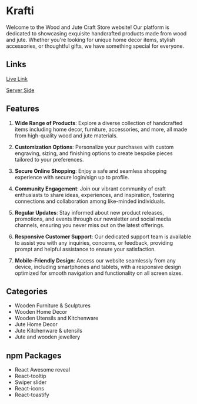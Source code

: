 
# Krafti

Welcome to the Wood and Jute Craft Store website! Our platform is dedicated to showcasing exquisite handcrafted products made from wood and jute. Whether you're looking for unique home decor items, stylish accessories, or thoughtful gifts, we have something special for everyone.

## Links

[Live Link](https://krafti-a97d7.web.app/)

[Server Side](https://vercel.com/nazmul-hassan-nahids-projects/krafti-server)


## Features

1. **Wide Range of Products**: Explore a diverse collection of handcrafted items including home decor, furniture, accessories, and more, all made from high-quality wood and jute materials.

2. **Customization Options**: Personalize your purchases with custom engraving, sizing, and finishing options to create bespoke pieces tailored to your preferences.

3. **Secure Online Shopping**: Enjoy a safe and seamless shopping experience with secure login/sign up to profile.

4. **Community Engagement**: Join our vibrant community of craft enthusiasts to share ideas, experiences, and inspiration, fostering connections and collaboration among like-minded individuals.

5. **Regular Updates**: Stay informed about new product releases, promotions, and events through our newsletter and social media channels, ensuring you never miss out on the latest offerings.

6. **Responsive Customer Support**: Our dedicated support team is available to assist you with any inquiries, concerns, or feedback, providing prompt and helpful assistance to ensure your satisfaction.

7. **Mobile-Friendly Design**: Access our website seamlessly from any device, including smartphones and tablets, with a responsive design optimized for smooth navigation and functionality on all screen sizes.




## Categories
- Wooden Furniture & Sculptures
- Wooden Home Decor
- Wooden Utensils and Kitchenware
- Jute Home Decor
- Jute Kitchenware & utensils
- Jute and wooden jewellery



## npm Packages

- React Awesome reveal
-  React-tooltip
- Swiper slider
- React-icons
- React-toastify


